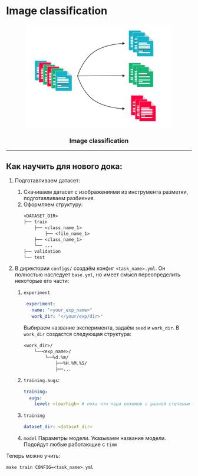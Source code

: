 # Image classification


<div align="center">

<a href="">
  <img width="400" height="280" src="pic.png">
</a>

<h3>Image classification</h4>
</div></div>

----

## Как научить для нового дока:

1. Подготавливаем датасет:
    1. Скачиваем датасет с изображениями из инструмента разметки, подготавливаем разбиения.
    2. Оформляем структуру:
        ```
       <DATASET_DIR>
        ├── train
            ├── <class_name_1>
                ├── <file_name_1>
            ├── <class_name_1>
            └── ...
        ├── validation
        └── test
        ```

2. В директории `configs/` создаём конфиг `<task_name>.yml`. Он полностью наследует `base.yml`, но имеет смысл
   переопределить некоторые его части:
    1. `experiment`

       ```yml
        experiment:
          name: "<your_exp_name>"
          work_dir: "</your/exp/dir>"
        ```

       Выбираем название эксперимента, задаём `seed` и `work_dir`. В `work_dir` создастся следующая структура:

        ```
        <work_dir>/
            └──<exp_name>/
                └──%d.%m/
                    ├──%H.%M.%S/
                    ├──...
        ```

    2. `training.augs`:
        ```yml
        training:
          augs:
            level: <low/high> # пока что пара режимов с разной степенью аугов
        ```
    3. `training`
         ```yml
        dataset_dir: <dataset_dir>
         ```

    4. `model`
        Параметры модели.
        Указываем название модели. Подойдут любые работающие с `timm`
 
Теперь можно учить:
  ```
  make train CONFIG=<task_name>.yml
  ```
